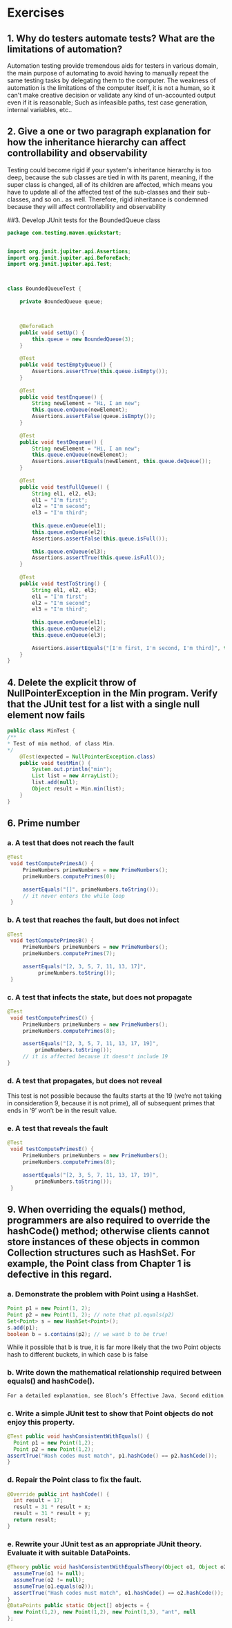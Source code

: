 # Exercises

## 1. Why do testers automate tests? What are the limitations of automation?

Automation testing provide tremendous aids for testers in various domain, the main purpose of automating to avoid having to manually repeat the same testing tasks by delegating them to the computer. The weakness of automation is the limitations of the computer itself, it is not a human, so it can't make creative decision or validate any kind of un-accounted output even if it is reasonable; Such as infeasible paths, test case generation, internal variables, etc..

## 2. Give a one or two paragraph explanation for how the inheritance hierarchy can affect controllability and observability

Testing could become rigid if your system's inheritance hierarchy is too deep, because the sub classes are tied in with its parent, meaning, if the super class is changed, all of its children are affected, which means you have to update all of the affected test of the sub-classes and their sub-classes, and so on.. as well. Therefore, rigid inheritance is condemned because they will affect controllability and observability

##3. Develop JUnit tests for the BoundedQueue class

```java
package com.testing.maven.quickstart;


import org.junit.jupiter.api.Assertions;
import org.junit.jupiter.api.BeforeEach;
import org.junit.jupiter.api.Test;



class BoundedQueueTest {
	
	private BoundedQueue queue;



	@BeforeEach
	public void setUp() {
		this.queue = new BoundedQueue(3);
	}
	
	@Test
	public void testEmptyQueue() {
		Assertions.assertTrue(this.queue.isEmpty());
	}
	
	@Test
	public void testEnqueue() {
		String newElement = "Hi, I am new";
		this.queue.enQueue(newElement);
		Assertions.assertFalse(queue.isEmpty());
	}
	
	@Test
	public void testDequeue() {
		String newElement = "Hi, I am new";
		this.queue.enQueue(newElement);
		Assertions.assertEquals(newElement, this.queue.deQueue());
	}
	
	@Test
	public void testFullQueue() {
		String el1, el2, el3;
		el1 = "I'm first";
		el2 = "I'm second";
		el3 = "I'm third";
		
		this.queue.enQueue(el1);
		this.queue.enQueue(el2);
		Assertions.assertFalse(this.queue.isFull());
		
		this.queue.enQueue(el3);
		Assertions.assertTrue(this.queue.isFull());
	}
	
	@Test
	public void testToString() {
		String el1, el2, el3;
		el1 = "I'm first";
		el2 = "I'm second";
		el3 = "I'm third";
		
		this.queue.enQueue(el1);
		this.queue.enQueue(el2);
		this.queue.enQueue(el3);
		
		Assertions.assertEquals("[I'm first, I'm second, I'm third]", this.queue.toString());
	}
}
```

## 4. Delete the explicit throw of NullPointerException in the Min program. Verify that the JUnit test for a list with a single null element now fails

```java
public class MinTest {
/**
* Test of min method, of class Min.
*/
    @Test(expected = NullPointerException.class)
    public void testMin() {
        System.out.println("min");
        List list = new ArrayList();
        list.add(null);
        Object result = Min.min(list);
    }
}
```

## 6. Prime number

### a. A test that does not reach the fault

```java
@Test
 void testComputePrimesA() {
     PrimeNumbers primeNumbers = new PrimeNumbers();
     primeNumbers.computePrimes(0);
 
     assertEquals("[]", primeNumbers.toString());
     // it never enters the while loop
 }
```

### b. A test that reaches the fault, but does not infect

```java
@Test
 void testComputePrimesB() {
     PrimeNumbers primeNumbers = new PrimeNumbers();
     primeNumbers.computePrimes(7);
 
     assertEquals("[2, 3, 5, 7, 11, 13, 17]",
          primeNumbers.toString());
 }
```

### c. A test that infects the state, but does not propagate

```java
@Test
 void testComputePrimesC() {
     PrimeNumbers primeNumbers = new PrimeNumbers();
     primeNumbers.computePrimes(8);
 
     assertEquals("[2, 3, 5, 7, 11, 13, 17, 19]", 
         primeNumbers.toString());
     // it is affected because it doesn't include 19
}
```

### d. A test that propagates, but does not reveal

This test is not possible because the faults starts at the 19 (we’re not taking in consideration 9, because it is not prime), all of subsequent primes that ends in ‘9’ won’t be in the result value.

### e. A test that reveals the fault

```java
@Test
 void testComputePrimesE() {
     PrimeNumbers primeNumbers = new PrimeNumbers();
     primeNumbers.computePrimes(8);
 
     assertEquals("[2, 3, 5, 7, 11, 13, 17, 19]",
         primeNumbers.toString());
 }
```

## 9. When overriding the equals() method, programmers are also required to override the hashCode() method; otherwise clients cannot store instances of these objects in common Collection structures such as HashSet. For example, the Point class from Chapter 1 is defective in this regard.

### a. Demonstrate the problem with Point using a HashSet.

```java
Point p1 = new Point(1, 2);
Point p2 = new Point(1, 2); // note that p1.equals(p2)
Set<Point> s = new HashSet<Point>();
s.add(p1);
boolean b = s.contains(p2); // we want b to be true!
```

While it possible that b is true, it is far more likely that the two Point objects hash to
different buckets, in which case b is false

### b. Write down the mathematical relationship required between equals() and hashCode().

```java
For a detailed explanation, see Bloch’s Effective Java, Second edition, Item 9. The relationship is: if two objects are considered equal (as determined by the equals() method), then they must have the same hash codes (as determined by the hashCode() method). Note that the inverse is not true: it is perfectly fine for unequal objects to share a hash code. See Bloch Item 9 for extensive guidance on implementing good hash codes.
```

### c. Write a simple JUnit test to show that Point objects do not enjoy this property.

```java
@Test public void hashConsistentWithEquals() {
  Point p1 = new Point(1,2);
  Point p2 = new Point(1,2);
assertTrue("Hash codes must match", p1.hashCode() == p2.hashCode());
}
```

### d. Repair the Point class to fix the fault.

```java
@Override public int hashCode() {
  int result = 17;
  result = 31 * result + x;
  result = 31 * result + y;
  return result;
}
```

### e. Rewrite your JUnit test as an appropriate JUnit theory. Evaluate it with suitable DataPoints.

```java
@Theory public void hashConsistentWithEqualsTheory(Object o1, Object o2) {
  assumeTrue(o1 != null);
  assumeTrue(o2 != null);
  assumeTrue(o1.equals(o2));
  assertTrue("Hash codes must match", o1.hashCode() == o2.hashCode());
}
@DataPoints public static Object[] objects = {
  new Point(1,2), new Point(1,2), new Point(1,3), "ant", null
};
```
